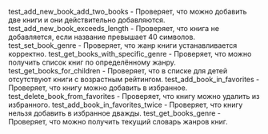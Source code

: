 
test_add_new_book_add_two_books - Проверяет, что можно добавить две книги и они действительно добавляются.
test_add_new_book_exceeds_length - Проверяет, что книга не добавляется, если название превышает 40 символов.
test_set_book_genre - Проверяет, что жанр книги устанавливается корректно.
test_get_books_with_specific_genre - Проверяет, что можно получить список книг по определённому жанру.
test_get_books_for_children - Проверяет, что в списке для детей отсутствуют книги с возрастным рейтингом.
test_add_book_in_favorites - Проверяет, что книгу можно добавить в избранное.
test_delete_book_from_favorites - Проверяет, что книгу можно удалить из избранного.
test_add_book_in_favorites_twice - Проверяет, что книгу нельзя добавить в избранное дважды.
test_get_books_genre - Проверяет, что можно получить текущий словарь жанров книг.
